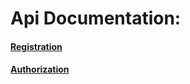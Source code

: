 Api Documentation:
====================

#### [Registration](./registration.md)
#### [Authorization](./authorization.md)